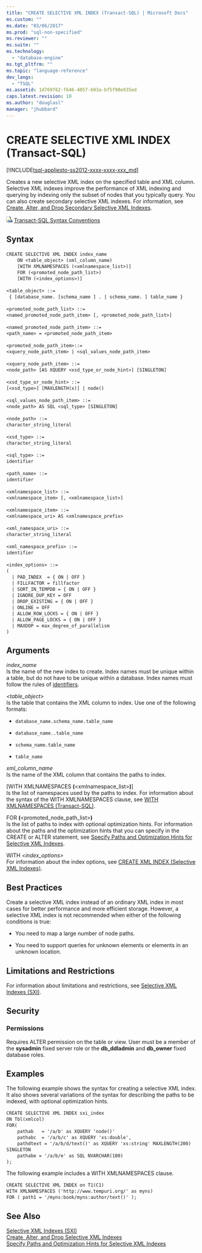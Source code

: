 ```yaml
---
title: "CREATE SELECTIVE XML INDEX (Transact-SQL) | Microsoft Docs"
ms.custom: ""
ms.date: "03/06/2017"
ms.prod: "sql-non-specified"
ms.reviewer: ""
ms.suite: ""
ms.technology: 
  - "database-engine"
ms.tgt_pltfrm: ""
ms.topic: "language-reference"
dev_langs: 
  - "TSQL"
ms.assetid: 1d769f62-f646-4057-b93a-bf5f90e935ed
caps.latest.revision: 10
ms.author: "douglasl"
manager: "jhubbard"
---
```

# CREATE SELECTIVE XML INDEX (Transact-SQL)
[!INCLUDE[tsql-appliesto-ss2012-xxxx-xxxx-xxx_md](../../integration-services/system/stored-procedures/includes/tsql-appliesto-ss2012-xxxx-xxxx-xxx-md.md)]

  Creates a new selective XML index on the specified table and XML column. Selective XML indexes improve the performance of XML indexing and querying by indexing only the subset of nodes that you typically query. You can also create secondary selective XML indexes. For information, see [Create, Alter, and Drop Secondary Selective XML Indexes](../../relational-databases/xml/create-alter-and-drop-secondary-selective-xml-indexes.md).  
  
 ![Topic link icon](../../database-engine/configure/windows/media/topic-link.gif "Topic link icon") [Transact-SQL Syntax Conventions](../Topic/Transact-SQL%20Syntax%20Conventions%20\(Transact-SQL\).md)  
  
## Syntax  
  
```  
CREATE SELECTIVE XML INDEX index_name  
    ON <table_object> (xml_column_name)  
    [WITH XMLNAMESPACES (<xmlnamespace_list>)]  
    FOR (<promoted_node_path_list>)  
    [WITH (<index_options>)]  
  
<table_object> ::=  
 { [database_name. [schema_name ] . | schema_name. ] table_name }  
  
<promoted_node_path_list> ::=   
<named_promoted_node_path_item> [, <promoted_node_path_list>]  
  
<named_promoted_node_path_item> ::=   
<path_name> = <promoted_node_path_item>  
  
<promoted_node_path_item>::=  
<xquery_node_path_item> | <sql_values_node_path_item>  
  
<xquery_node_path_item> ::=   
<node_path> [AS XQUERY <xsd_type_or_node_hint>] [SINGLETON]  
  
<xsd_type_or_node_hint> ::=   
[<xsd_type>] [MAXLENGTH(x)] | node()  
  
<sql_values_node_path_item> ::=  
<node_path> AS SQL <sql_type> [SINGLETON]  
  
<node_path> ::=   
character_string_literal  
  
<xsd_type> ::=   
character_string_literal  
  
<sql_type> ::=   
identifier  
  
<path_name> ::=   
identifier  
  
<xmlnamespace_list> ::=   
<xmlnamespace_item> [, <xmlnamespace_list>]  
  
<xmlnamespace_item> ::=   
<xmlnamespace_uri> AS <xmlnamespace_prefix>  
  
<xml_namespace_uri> ::=   
character_string_literal  
  
<xml_namespace_prefix> ::=   
identifier  
  
<index_options> ::=   
(   
  | PAD_INDEX  = { ON | OFF }  
  | FILLFACTOR = fillfactor  
  | SORT_IN_TEMPDB = { ON | OFF }  
  | IGNORE_DUP_KEY = OFF  
  | DROP_EXISTING = { ON | OFF }  
  | ONLINE = OFF  
  | ALLOW_ROW_LOCKS = { ON | OFF }  
  | ALLOW_PAGE_LOCKS = { ON | OFF }  
  | MAXDOP = max_degree_of_parallelism  
)  
```  
  
##  <a name="Arguments"></a> Arguments  
 *index_name*  
 Is the name of the new index to create. Index names must be unique within a table, but do not have to be unique within a database. Index names must follow the rules of [identifiers](../../relational-databases/databases/database-identifiers.md).  
  
 *<table_object>*  
 Is the table that contains the XML column to index. Use one of the following formats:  
  
-   `database_name.schema_name.table_name`  
  
-   `database_name..table_name`  
  
-   `schema_name.table_name`  
  
-   `table_name`  
  
 *xml_column_name*  
 Is the name of the XML column that contains the paths to index.  
  
 [WITH XMLNAMESPACES **(**<xmlnamespace_list>**)**]  
 Is the list of namespaces used by the paths to index. For information about the syntax of the WITH XMLNAMESPACES clause, see [WITH XMLNAMESPACES &#40;Transact-SQL&#41;](../Topic/WITH%20XMLNAMESPACES%20\(Transact-SQL\).md).  
  
 FOR **(**<promoted_node_path_list>**)**  
 Is the list of paths to index with optional optimization hints. For information about the paths and the optimization hints that you can specify in the CREATE or ALTER statement, see [Specify Paths and Optimization Hints for Selective XML Indexes](../../relational-databases/xml/specify-paths-and-optimization-hints-for-selective-xml-indexes.md).  
  
 WITH *<index_options>*  
 For information about the index options, see [CREATE XML INDEX &#40;Selective XML Indexes&#41;](../../t-sql/statements/create-xml-index-selective-xml-indexes.md).  
  
## Best Practices  
 Create a selective XML index instead of an ordinary XML index in most cases for better performance and more efficient storage. However, a selective XML index is not recommended when either of the following conditions is true:  
  
-   You need to map a large number of node paths.  
  
-   You need to support queries for unknown elements or elements in an unknown location.  
  
## Limitations and Restrictions  
 For information about limitations and restrictions, see [Selective XML Indexes &#40;SXI&#41;](../../relational-databases/xml/selective-xml-indexes-sxi.md).  
  
## Security  
  
### Permissions  
 Requires ALTER permission on the table or view. User must be a member of the **sysadmin** fixed server role or the **db_ddladmin** and **db_owner** fixed database roles.  
  
## Examples  
 The following example shows the syntax for creating a selective XML index. It also shows several variations of the syntax for describing the paths to be indexed, with optional optimization hints.  
  
```  
CREATE SELECTIVE XML INDEX sxi_index  
ON Tbl(xmlcol)  
FOR(  
    pathab   = '/a/b' as XQUERY 'node()'  
    pathabc  = '/a/b/c' as XQUERY 'xs:double',   
    pathdtext = '/a/b/d/text()' as XQUERY 'xs:string' MAXLENGTH(200) SINGLETON  
    pathabe = '/a/b/e' as SQL NVARCHAR(100)  
);  
```  
  
 The following example includes a WITH XMLNAMESPACES clause.  
  
```  
CREATE SELECTIVE XML INDEX on T1(C1)  
WITH XMLNAMESPACES ('http://www.tempuri.org/' as myns)  
FOR ( path1 = '/myns:book/myns:author/text()' );  
```  
  
## See Also  
 [Selective XML Indexes &#40;SXI&#41;](../../relational-databases/xml/selective-xml-indexes-sxi.md)   
 [Create, Alter, and Drop Selective XML Indexes](../../relational-databases/xml/create-alter-and-drop-selective-xml-indexes.md)   
 [Specify Paths and Optimization Hints for Selective XML Indexes](../../relational-databases/xml/specify-paths-and-optimization-hints-for-selective-xml-indexes.md)  
  
  
